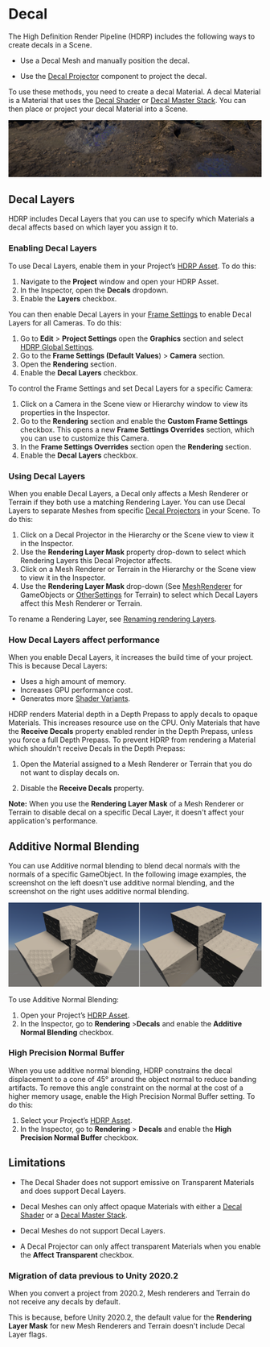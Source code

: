 # Decal

The High Definition Render Pipeline (HDRP) includes the following ways to create decals in a Scene.

- Use a Decal Mesh and manually position the decal.

- Use the [Decal Projector](Decal-Projector.md) component to project the decal.

To use these methods, you need to create a decal Material. A decal Material is a Material that uses the [Decal Shader](Decal-Shader.md) or [Decal Master Stack](master-stack-decal.md). You can then place or project your decal Material into a Scene.

![](Images/HDRPFeatures-DecalShader.png)

## Decal Layers

HDRP includes Decal Layers that you can use to specify which Materials a decal affects based on which layer you assign it to.

### Enabling Decal Layers

To use Decal Layers, enable them in your Project’s [HDRP Asset](HDRP-Asset.md).  To do this:
1. Navigate to the **Project** window and open your HDRP Asset.
2. In the Inspector, open the **Decals** dropdown.
3. Enable the  **Layers**  checkbox.

You can then enable Decal Layers in your [Frame Settings](Frame-Settings.md) to enable Decal Layers for all Cameras. To do this:

1. Go to **Edit** > **Project Settings** open the **Graphics** section and select [HDRP Global Settings](Default-Settings-Window.md).
2. Go to the **Frame Settings (Default Values**) > **Camera** section.
3. Open the **Rendering** section.
4. Enable the **Decal Layers** checkbox.

To control the Frame Settings and set Decal Layers for a specific Camera:

1. Click on a Camera in the Scene view or Hierarchy window to view its properties in the Inspector.
2. Go to the **Rendering** section and enable the **Custom Frame Settings** checkbox. This opens a new **Frame Settings Overrides** section, which you can use to customize this Camera.
3. In the **Frame Settings Overrides** section open the **Rendering** section.
4. Enable the **Decal Layers** checkbox.

### Using Decal Layers

When you enable Decal Layers, a Decal only affects a Mesh Renderer or Terrain if they both use a matching Rendering Layer. You can use Decal Layers to separate Meshes from specific [Decal Projectors](Decal-Projector.md) in your Scene. To do this:

1. Click on a Decal Projector in the Hierarchy or the Scene view to view it in the Inspector.
2. Use the **Rendering Layer Mask** property drop-down to select which Rendering Layers this Decal Projector affects.
4. Click on a Mesh Renderer or Terrain in the Hierarchy or the Scene view to view it in the Inspector.
5. Use the **Rendering Layer Mask** drop-down (See [MeshRenderer](https://docs.unity3d.com/Manual/class-MeshRenderer.html) for GameObjects or [OtherSettings](https://docs.unity3d.com/Manual/terrain-OtherSettings.html) for Terrain) to select which Decal Layers affect this Mesh Renderer or Terrain.

To rename a Rendering Layer, see [Renaming rendering Layers](Rendering-Layers.md#renaming-rendering-layers).

### How Decal Layers affect performance

When you enable Decal Layers, it increases the build time of your project. This is because Decal Layers:

* Uses a high amount of memory.
* Increases GPU performance cost.
* Generates more [Shader Variants](https://docs.unity3d.com/Manual/shader-variants.html).

HDRP renders Material depth in a Depth Prepass to apply decals to opaque Materials. This increases resource use on the CPU. Only Materials that have the **Receive Decals** property enabled render in the Depth Prepass, unless you force a full Depth Prepass. To prevent HDRP from rendering a Material which shouldn't receive Decals in the Depth Prepass:

1. Open the Material assigned to a Mesh Renderer or Terrain that you do not want to display decals on.

2. Disable the **Receive Decals** property.

**Note:** When you use the **Rendering Layer Mask** of a Mesh Renderer or Terrain to disable decal on a specific Decal Layer, it doesn't affect your application's performance.


<a name="additive-normal-blending"></a>
## Additive Normal Blending

You can use Additive normal blending to blend decal normals with the normals of a specific GameObject. 
In the following image examples, the screenshot on the left doesn't use additive normal blending, and the screenshot on the right uses additive normal blending.

![](Images/HDRPFeatures-SurfGrad.png)

To use Additive Normal Blending:
1. Open your Project’s [HDRP Asset](HDRP-Asset.md).
2. In the Inspector, go to **Rendering**  >**Decals** and enable the **Additive Normal Blending** checkbox.

### High Precision Normal Buffer

When you use additive normal blending, HDRP constrains the decal displacement to a cone of 45° around the object normal to reduce banding artifacts.
To remove this angle constraint on the normal at the cost of a higher memory usage, enable the High Precision Normal Buffer setting. To do this:

1. Select your Project’s [HDRP Asset](HDRP-Asset.md).
2. In the Inspector, go to **Rendering** > **Decals** and enable the **High Precision Normal Buffer** checkbox.

## Limitations

- The Decal Shader does not support emissive on Transparent Materials and does support Decal Layers.

- Decal Meshes can only affect opaque Materials with either a [Decal Shader](Decal-Shader.md) or a [Decal Master Stack](master-stack-decal.md).

- Decal Meshes do not support Decal Layers.

- A Decal Projector can only affect transparent Materials when you enable the **Affect Transparent** checkbox.

### Migration of data previous to Unity 2020.2

When you convert a project from 2020.2, Mesh renderers and Terrain do not receive any decals by default.

This is because, before Unity 2020.2, the default value for the **Rendering Layer Mask** for new Mesh Renderers and Terrain doesn't include Decal Layer flags.
